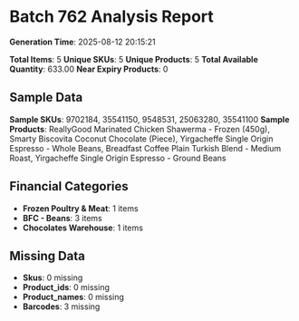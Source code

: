 # Batch 762 Analysis Report

**Generation Time**: 2025-08-12 20:15:21

**Total Items**: 5
**Unique SKUs**: 5
**Unique Products**: 5
**Total Available Quantity**: 633.00
**Near Expiry Products**: 0

## Sample Data
**Sample SKUs**: 9702184, 35541150, 9548531, 25063280, 35541100
**Sample Products**: ReallyGood Marinated Chicken Shawerma - Frozen (450g), Smarty Biscovita Coconut Chocolate (Piece), Yirgacheffe Single Origin Espresso - Whole Beans, Breadfast Coffee Plain Turkish Blend - Medium Roast, Yirgacheffe Single Origin Espresso - Ground Beans

## Financial Categories
- **Frozen Poultry & Meat**: 1 items
- **BFC - Beans**: 3 items
- **Chocolates Warehouse**: 1 items

## Missing Data
- **Skus**: 0 missing
- **Product_ids**: 0 missing
- **Product_names**: 0 missing
- **Barcodes**: 3 missing
